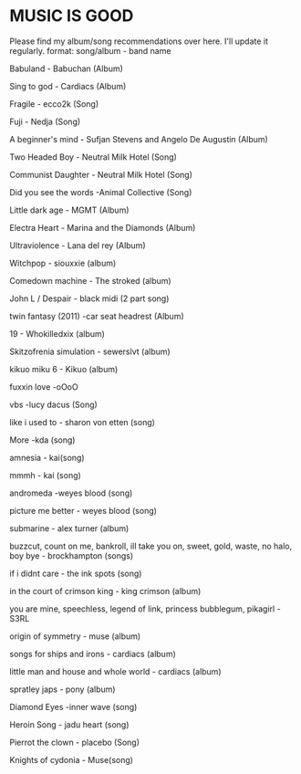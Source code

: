 # MUSIC IS GOOD
Please find my album/song recommendations over here. I'll update it regularly. format: song/album - band name

Babuland - Babuchan (Album)

Sing to god - Cardiacs (Album)

Fragile - ecco2k (Song)

Fuji - Nedja (Song)

A beginner's mind - Sufjan Stevens and Angelo De Augustin (Album)

Two Headed Boy - Neutral Milk Hotel (Song)

Communist Daughter - Neutral Milk Hotel (Song)

Did you see the words -Animal Collective (Song)

Little dark age - MGMT (Album)

Electra Heart - Marina and the Diamonds (Album)

Ultraviolence - Lana del rey (Album)

Witchpop - siouxxie (album)

Comedown machine - The stroked (album)

John L / Despair - black midi (2 part song)

twin fantasy (2011) -car seat headrest (Album)

19 - Whokilledxix (album)

Skitzofrenia simulation - sewerslvt (album)

kikuo miku 6 - Kikuo (album)

fuxxin love -oOoO

vbs -lucy dacus (Song)

like i used to - sharon von etten (song)

More -kda (song)

amnesia - kai(song)

mmmh - kai (song)

andromeda -weyes blood (song)

picture me better - weyes blood (song)

submarine - alex turner (album)

buzzcut, count on me, bankroll, ill take you on, sweet, gold, waste, no halo, boy bye - brockhampton (songs)

if i didnt care - the ink spots (song)

in the court of crimson king - king crimson (album)

you are mine, speechless, legend of link, princess bubblegum, pikagirl - S3RL

origin of symmetry - muse (album)

songs for ships and irons - cardiacs (album)

little man and house and whole world - cardiacs (album)

spratley japs - pony (album)

Diamond Eyes -inner wave (song)

Heroin Song - jadu heart (song)

Pierrot the clown - placebo (Song)

Knights of cydonia - Muse(song)

